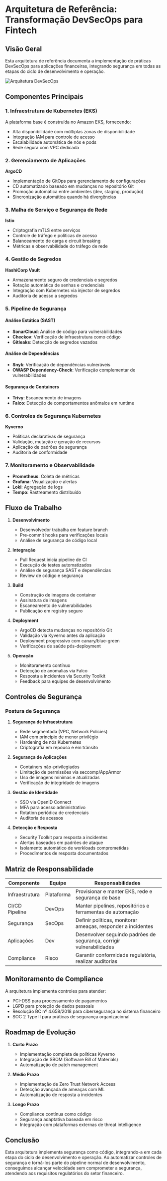 # Arquitetura de Referência: Transformação DevSecOps para Fintech

## Visão Geral

Esta arquitetura de referência documenta a implementação de práticas DevSecOps para aplicações financeiras, integrando segurança em todas as etapas do ciclo de desenvolvimento e operação.

![Arquitetura DevSecOps](../images/devsecops-architecture.png)

## Componentes Principais

### 1. Infraestrutura de Kubernetes (EKS)

A plataforma base é construída no Amazon EKS, fornecendo:
- Alta disponibilidade com múltiplas zonas de disponibilidade
- Integração IAM para controle de acesso
- Escalabilidade automática de nós e pods
- Rede segura com VPC dedicada

### 2. Gerenciamento de Aplicações

**ArgoCD**
- Implementação de GitOps para gerenciamento de configurações
- CD automatizado baseado em mudanças no repositório Git
- Promoção automática entre ambientes (dev, staging, produção)
- Sincronização automática quando há divergências

### 3. Malha de Serviço e Segurança de Rede

**Istio**
- Criptografia mTLS entre serviços
- Controle de tráfego e políticas de acesso
- Balanceamento de carga e circuit breaking
- Métricas e observabilidade do tráfego de rede

### 4. Gestão de Segredos

**HashiCorp Vault**
- Armazenamento seguro de credenciais e segredos
- Rotação automática de senhas e credenciais
- Integração com Kubernetes via injector de segredos
- Auditoria de acesso a segredos

### 5. Pipeline de Segurança

#### Análise Estática (SAST)
- **SonarCloud**: Análise de código para vulnerabilidades
- **Checkov**: Verificação de infraestrutura como código
- **Gitleaks**: Detecção de segredos vazados

#### Análise de Dependências
- **Snyk**: Verificação de dependências vulneráveis
- **OWASP Dependency-Check**: Verificação complementar de vulnerabilidades

#### Segurança de Containers
- **Trivy**: Escaneamento de imagens
- **Falco**: Detecção de comportamentos anômalos em runtime

### 6. Controles de Segurança Kubernetes

**Kyverno**
- Políticas declarativas de segurança
- Validação, mutação e geração de recursos
- Aplicação de padrões de segurança
- Auditoria de conformidade

### 7. Monitoramento e Observabilidade

- **Prometheus**: Coleta de métricas
- **Grafana**: Visualização e alertas
- **Loki**: Agregação de logs
- **Tempo**: Rastreamento distribuído

## Fluxo de Trabalho

1. **Desenvolvimento**
   - Desenvolvedor trabalha em feature branch
   - Pre-commit hooks para verificações locais
   - Análise de segurança de código local

2. **Integração**
   - Pull Request inicia pipeline de CI
   - Execução de testes automatizados
   - Análise de segurança SAST e dependências
   - Review de código e segurança

3. **Build**
   - Construção de imagens de container
   - Assinatura de imagens
   - Escaneamento de vulnerabilidades
   - Publicação em registry seguro

4. **Deployment**
   - ArgoCD detecta mudanças no repositório Git
   - Validação via Kyverno antes da aplicação
   - Deployment progressivo com canary/blue-green
   - Verificações de saúde pós-deployment

5. **Operação**
   - Monitoramento contínuo
   - Detecção de anomalias via Falco
   - Resposta a incidentes via Security Toolkit
   - Feedback para equipes de desenvolvimento

## Controles de Segurança

### Postura de Segurança

1. **Segurança de Infraestrutura**
   - Rede segmentada (VPC, Network Policies)
   - IAM com princípio de menor privilégio
   - Hardening de nós Kubernetes
   - Criptografia em repouso e em trânsito

2. **Segurança de Aplicações**
   - Containers não-privilegiados
   - Limitação de permissões via seccomp/AppArmor
   - Uso de imagens mínimas e atualizadas
   - Verificação de integridade de imagens

3. **Gestão de Identidade**
   - SSO via OpenID Connect
   - MFA para acesso administrativo
   - Rotation periódica de credenciais
   - Auditoria de acessos

4. **Detecção e Resposta**
   - Security Toolkit para resposta a incidentes
   - Alertas baseados em padrões de ataque
   - Isolamento automático de workloads comprometidas
   - Procedimentos de resposta documentados

## Matriz de Responsabilidade

| Componente | Equipe | Responsabilidades |
|------------|--------|-------------------|
| Infraestrutura | Plataforma | Provisionar e manter EKS, rede e segurança de base |
| CI/CD Pipeline | DevOps | Manter pipelines, repositórios e ferramentas de automação |
| Segurança | SecOps | Definir políticas, monitorar ameaças, responder a incidentes |
| Aplicações | Dev | Desenvolver seguindo padrões de segurança, corrigir vulnerabilidades |
| Compliance | Risco | Garantir conformidade regulatória, realizar auditorias |

## Monitoramento de Compliance

A arquitetura implementa controles para atender:
- PCI-DSS para processamento de pagamentos
- LGPD para proteção de dados pessoais
- Resolução BC nº 4.658/2018 para cibersegurança no sistema financeiro
- SOC 2 Type II para práticas de segurança organizacional

## Roadmap de Evolução

1. **Curto Prazo**
   - Implementação completa de políticas Kyverno
   - Integração de SBOM (Software Bill of Materials)
   - Automatização de patch management

2. **Médio Prazo**
   - Implementação de Zero Trust Network Access
   - Detecção avançada de ameaças com ML
   - Automatização de resposta a incidentes

3. **Longo Prazo**
   - Compliance contínua como código
   - Segurança adaptativa baseada em risco
   - Integração com plataformas externas de threat intelligence

## Conclusão

Esta arquitetura implementa segurança como código, integrando-a em cada etapa do ciclo de desenvolvimento e operação. Ao automatizar controles de segurança e torná-los parte do pipeline normal de desenvolvimento, conseguimos alcançar velocidade sem comprometer a segurança, atendendo aos requisitos regulatórios do setor financeiro.